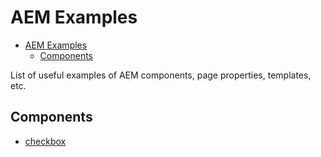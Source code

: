 # AEM Examples

- [AEM Examples](#aem-examples)
	- [Components](#components)

List of useful examples of AEM components, page properties, templates, etc.

## Components

- [checkbox](/components/checkbox)